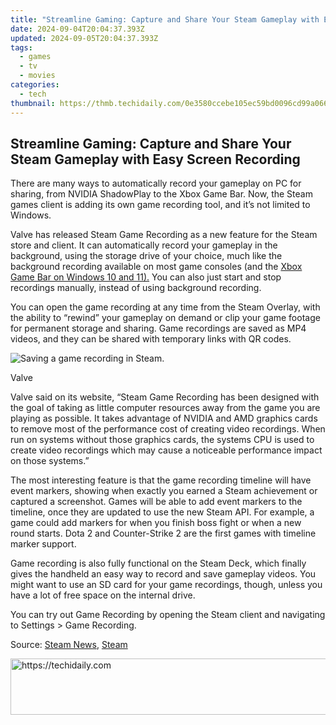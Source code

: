 ```yaml
---
title: "Streamline Gaming: Capture and Share Your Steam Gameplay with Easy Screen Recording"
date: 2024-09-04T20:04:37.393Z
updated: 2024-09-05T20:04:37.393Z
tags:
  - games
  - tv
  - movies
categories:
  - tech
thumbnail: https://thmb.techidaily.com/0e3580ccebe105ec59bd0096cd99a066bfc6309ad741629d15f6a884c70afa9d.jpg
---
```


## Streamline Gaming: Capture and Share Your Steam Gameplay with Easy Screen Recording

There are many ways to automatically record your gameplay on PC for sharing, from NVIDIA ShadowPlay to the Xbox Game Bar. Now, the Steam games client is adding its own game recording tool, and it’s not limited to Windows.

 Valve has released Steam Game Recording as a new feature for the Steam store and client. It can automatically record your gameplay in the background, using the storage drive of your choice, much like the background recording available on most game consoles (and the [Xbox Game Bar on Windows 10 and 11).](https://instagram-clips.techidaily.com/updated-a-comprehensive-tutorial-changing-gender-in-social-media-images-for-2024/) You can also just start and stop recordings manually, instead of using background recording.

 You can open the game recording at any time from the Steam Overlay, with the ability to “rewind” your gameplay on demand or clip your game footage for permanent storage and sharing. Game recordings are saved as MP4 videos, and they can be shared with temporary links with QR codes.

![Saving a game recording in Steam.](https://static1.howtogeekimages.com/wordpress/wp-content/uploads/2024/06/feature.jpg) 

Valve

 Valve said on its website, “Steam Game Recording has been designed with the goal of taking as little computer resources away from the game you are playing as possible. It takes advantage of NVIDIA and AMD graphics cards to remove most of the performance cost of creating video recordings. When run on systems without those graphics cards, the systems CPU is used to create video recordings which may cause a noticeable performance impact on those systems.”

 The most interesting feature is that the game recording timeline will have event markers, showing when exactly you earned a Steam achievement or captured a screenshot. Games will be able to add event markers to the timeline, once they are updated to use the new Steam API. For example, a game could add markers for when you finish boss fight or when a new round starts. Dota 2 and Counter-Strike 2 are the first games with timeline marker support.

 Game recording is also fully functional on the Steam Deck, which finally gives the handheld an easy way to record and save gameplay videos. You might want to use an SD card for your game recordings, though, unless you have a lot of free space on the internal drive.

 You can try out Game Recording by opening the Steam client and navigating to Settings > Game Recording.

 Source: [Steam News](https://store.steampowered.com/news/app/593110/view/6087258371786989397?l=english), [Steam](https://store.steampowered.com/gamerecording)

<ins class="adsbygoogle"
     style="display:block"
     data-ad-format="autorelaxed"
     data-ad-client="ca-pub-7571918770474297"
     data-ad-slot="1223367746"></ins>



<ins class="adsbygoogle"
     style="display:block"
     data-ad-client="ca-pub-7571918770474297"
     data-ad-slot="8358498916"
     data-ad-format="auto"
     data-full-width-responsive="true"></ins>



<!-- affiliate ads begin -->
<a href="https://laganoo.pxf.io/c/5597632/1657386/16446" target="_top" id="1657386">
  <img src="//a.impactradius-go.com/display-ad/16446-1657386" border="0" alt="https://techidaily.com" width="728" height="90"/>
</a>
<img height="0" width="0" src="https://laganoo.pxf.io/i/5597632/1657386/16446" style="position:absolute;visibility:hidden;" border="0" />
<!-- affiliate ads end -->